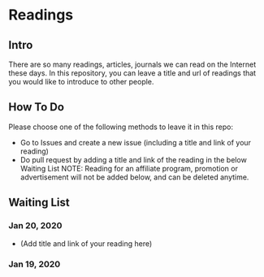 # Readings

## Intro
There are so many readings, articles, journals we can read on the Internet these days. In this repository, you can leave a title and url of readings that you would like to introduce to other people.

## How To Do
Please choose one of the following methods to leave it in this repo:
- Go to Issues and create a new issue (including a title and link of your reading)
- Do pull request by adding a title and link of the reading in the below Waiting List
NOTE: Reading for an affiliate program, promotion or advertisement will not be added below, and can be deleted anytime.

## Waiting List

### Jan 20, 2020
- (Add title and link of your reading here)

### Jan 19, 2020




